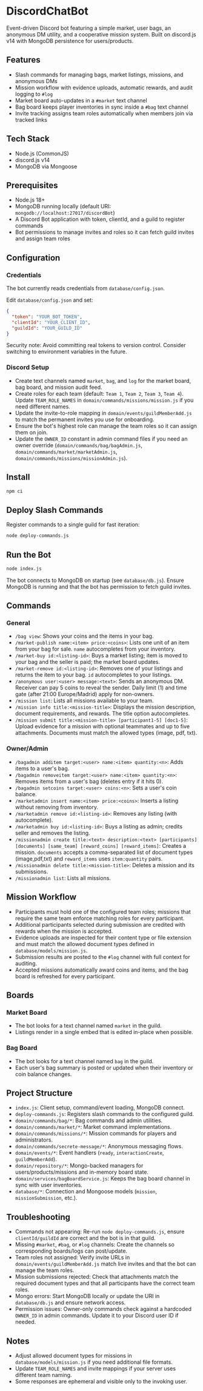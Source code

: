 # DiscordChatBot

Event-driven Discord bot featuring a simple market, user bags, an anonymous DM utility, and a cooperative mission system. Built on discord.js v14 with MongoDB persistence for users/products.

## Features
- Slash commands for managing bags, market listings, missions, and anonymous DMs
- Mission workflow with evidence uploads, automatic rewards, and audit logging to `#log`
- Market board auto-updates in a `#market` text channel
- Bag board keeps player inventories in sync inside a `#bag` text channel
- Invite tracking assigns team roles automatically when members join via tracked links

## Tech Stack
- Node.js (CommonJS)
- discord.js v14
- MongoDB via Mongoose

## Prerequisites
- Node.js 18+
- MongoDB running locally (default URI: `mongodb://localhost:27017/discordBot`)
- A Discord Bot application with token, clientId, and a guild to register commands
- Bot permissions to manage invites and roles so it can fetch guild invites and assign team roles

## Configuration

### Credentials
The bot currently reads credentials from `database/config.json`.

Edit `database/config.json` and set:
```json
{
  "token": "YOUR_BOT_TOKEN",
  "clientId": "YOUR_CLIENT_ID",
  "guildId": "YOUR_GUILD_ID"
}
```
Security note: Avoid committing real tokens to version control. Consider switching to environment variables in the future.

### Discord Setup
- Create text channels named `market`, `bag`, and `log` for the market board, bag board, and mission audit feed.
- Create roles for each team (default: `Team 1`, `Team 2`, `Team 3`, `Team 4`). Update `TEAM_ROLE_NAMES` in `domain/commands/missions/mission.js` if you need different names.
- Update the invite-to-role mapping in `domain/events/guildMemberAdd.js` to match the permanent invites you use for onboarding.
- Ensure the bot's highest role can manage the team roles so it can assign them on join.
- Update the `OWNER_ID` constant in admin command files if you need an owner override (`domain/commands/bag/bagAdmin.js`, `domain/commands/market/marketAdmin.js`, `domain/commands/missions/missionAdmin.js`).

## Install
```bash
npm ci
```

## Deploy Slash Commands
Register commands to a single guild for fast iteration:
```bash
node deploy-commands.js
```

## Run the Bot
```bash
node index.js
```
The bot connects to MongoDB on startup (see `database/db.js`). Ensure MongoDB is running and that the bot has permission to fetch guild invites.

## Commands

### General
- `/bag view`: Shows your coins and the items in your bag.
- `/market-publish name:<item> price:<coins>`: Lists one unit of an item from your bag for sale. `name` autocompletes from your inventory.
- `/market-buy id:<listing-id>`: Buys a market listing; item is moved to your bag and the seller is paid; the market board updates.
- `/market-remove id:<listing-id>`: Removes one of your listings and returns the item to your bag. `id` autocompletes to your listings.
- `/anonymous user:<user> message:<text>`: Sends an anonymous DM. Receiver can pay 5 coins to reveal the sender. Daily limit (1) and time gate (after 21:00 Europe/Madrid) apply for non-owners.
- `/mission list`: Lists all missions available to your team.
- `/mission info title:<mission-title>`: Displays the mission description, document requirements, and rewards. The title option autocompletes.
- `/mission submit title:<mission-title> [participant1-5] [doc1-5]`: Upload evidence for a mission with optional teammates and up to five attachments. Documents must match the allowed types (image, pdf, txt).

### Owner/Admin
- `/bagadmin additem target:<user> name:<item> quantity:<n>`: Adds items to a user's bag.
- `/bagadmin removeitem target:<user> name:<item> quantity:<n>`: Removes items from a user's bag (deletes entry if it hits 0).
- `/bagadmin setcoins target:<user> coins:<n>`: Sets a user's coin balance.
- `/marketadmin insert name:<item> price:<coins>`: Inserts a listing without removing from inventory.
- `/marketadmin remove id:<listing-id>`: Removes any listing (with autocomplete).
- `/marketadmin buy id:<listing-id>`: Buys a listing as admin; credits seller and removes the listing.
- `/missionadmin create title:<text> description:<text> [participants] [documents] [same_team] [reward_coins] [reward_items]`: Creates a mission. `documents` accepts a comma-separated list of document types (image,pdf,txt) and `reward_items` uses `item:quantity` pairs.
- `/missionadmin delete title:<mission-title>`: Deletes a mission and its submissions.
- `/missionadmin list`: Lists all missions.

## Mission Workflow
- Participants must hold one of the configured team roles; missions that require the same team enforce matching roles for every participant.
- Additional participants selected during submission are credited with rewards when the mission is accepted.
- Evidence uploads are inspected for their content type or file extension and must match the allowed document types defined in `database/models/mission.js`.
- Submission results are posted to the `#log` channel with full context for auditing.
- Accepted missions automatically award coins and items, and the bag board is refreshed for every participant.

## Boards

### Market Board
- The bot looks for a text channel named `market` in the guild.
- Listings render in a single embed that is edited in-place when possible.

### Bag Board
- The bot looks for a text channel named `bag` in the guild.
- Each user's bag summary is posted or updated when their inventory or coin balance changes.

## Project Structure
- `index.js`: Client setup, command/event loading, MongoDB connect.
- `deploy-commands.js`: Registers slash commands to the configured guild.
- `domain/commands/bag/*`: Bag commands and admin utilities.
- `domain/commands/market/*`: Market command implementations.
- `domain/commands/missions/*`: Mission commands for players and administrators.
- `domain/commands/secrete-message/*`: Anonymous messaging flows.
- `domain/events/*`: Event handlers (`ready`, `interactionCreate`, `guildMemberAdd`).
- `domain/repository/*`: Mongo-backed managers for users/products/missions and in-memory board state.
- `domain/services/bagBoardService.js`: Keeps the bag board channel in sync with user inventories.
- `database/*`: Connection and Mongoose models (`mission`, `missionSubmission`, etc.).

## Troubleshooting
- Commands not appearing: Re-run `node deploy-commands.js`, ensure `clientId/guildId` are correct and the bot is in that guild.
- Missing `#market`, `#bag`, or `#log` channels: Create the channels so corresponding boards/logs can post/update.
- Team roles not assigned: Verify invite URLs in `domain/events/guildMemberAdd.js` match live invites and that the bot can manage the team roles.
- Mission submissions rejected: Check that attachments match the required document types and that all participants have the correct team roles.
- Mongo errors: Start MongoDB locally or update the URI in `database/db.js` and ensure network access.
- Permission issues: Owner-only commands check against a hardcoded `OWNER_ID` in admin commands. Update it to your Discord user ID if needed.

## Notes
- Adjust allowed document types for missions in `database/models/mission.js` if you need additional file formats.
- Update `TEAM_ROLE_NAMES` and invite mappings if your server uses different team naming.
- Some responses are ephemeral and visible only to the invoking user.
